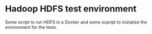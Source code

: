 # Hadoop HDFS test environment
Some script to run HDFS in a Docker and some scpript to inizialize the environment for the tests.
